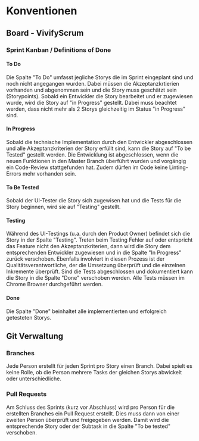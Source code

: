 # Konventionen

## Board - VivifyScrum

### Sprint Kanban / Definitions of Done

#### To Do
Die Spalte "To Do" umfasst jegliche Storys die im Sprint eingeplant sind und noch nicht angegangen wurden. Dabei müssen
die Akzeptanzkrtierien vorhanden und abgenommen sein und die Story muss geschätzt sein (Storypoints). Sobald ein Entwickler
die Story bearbeitet und er zugewiesen wurde, wird die Story auf "in Progress" gestellt. Dabei muss beachtet werden,
dass nicht mehr als 2 Storys gleichzeitig im Status "in Progress" sind.

#### In Progress
Sobald die technische Implementation durch den Entwickler abgeschlossen und alle Akzeptanzkriterien der Story erfüllt sind, kann
die Story auf "To be Tested" gestellt werden. Die Entwicklung ist abgeschlossen, wenn die neuen Funktionen in den Master Branch überführt wurden
und vorgängig ein Code-Review stattgefunden hat. Zudem dürfen im Code keine Linting-Errors mehr vorhanden sein.

#### To Be Tested
Sobald der UI-Tester die Story sich zugewisen hat und die Tests für die Story beginnen, wird sie auf "Testing" gestellt.

#### Testing
Während des UI-Testings (u.a. durch den Product Owner) befindet sich die Story in der Spalte "Testing". Treten beim Testing Fehler auf oder entspricht das Feature nicht den Akzeptanzkriterien, dann wird die Story dem entsprechenden Entwickler zugewiesen und in die Spalte "In Progress" zurück verschoben.
Ebenfalls involviert in diesen Prozess ist der Qualitätsverantwortliche, der die Umsetzung überprüft und die einzelnen Inkremente
überprüft. Sind die Tests abgeschlossen und dokumentiert kann die Story in die Spalte "Done" verschoben werden.
Alle Tests müssen im Chrome Browser durchgeführt werden.

#### Done
Die Spalte "Done" beinhaltet alle implementierten und erfolgreich getesteten Storys.

## Git Verwaltung

### Branches
Jede Person erstellt für jeden Sprint pro Story einen Branch. Dabei spielt es keine Rolle, ob die Person
mehrere Tasks der gleichen Storys abwickelt oder unterschiedliche. 

### Pull Requests
Am Schluss des Sprints (kurz vor Abschluss) wird pro Person für die erstellten Branches ein Pull Request erstellt. Dies muss dann von einer zweiten Person überprüft und freigegeben werden. Damit wird die entsprechende Story oder der Subtask in die Spalte "To be tested" verschoben.
